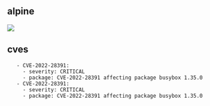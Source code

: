 ## alpine
![](https://img.shields.io/static/v1?label=tag&message=3.13.9&color=blue)
## cves
```
   - CVE-2022-28391:
     - severity: CRITICAL
     - package: CVE-2022-28391 affecting package busybox 1.35.0
   - CVE-2022-28391:
     - severity: CRITICAL
     - package: CVE-2022-28391 affecting package busybox 1.35.0
```
